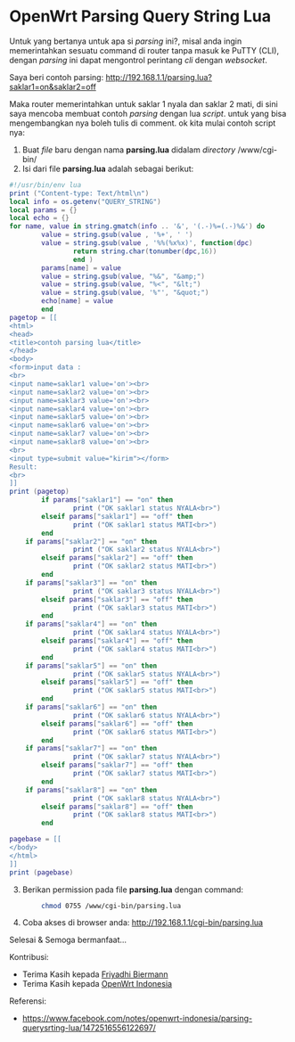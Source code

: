 # OpenWrt Parsing Query String Lua

Untuk yang bertanya untuk apa si *parsing* ini?, misal anda ingin memerintahkan sesuatu command di router tanpa masuk ke PuTTY (CLI), dengan *parsing* 
ini dapat mengontrol  perintang *cli* dengan *websocket*. 

Saya beri contoh parsing: http://192.168.1.1/parsing.lua?saklar1=on&saklar2=off

Maka router memerintahkan untuk saklar 1 nyala dan saklar 2 mati, di sini saya mencoba membuat contoh *parsing* dengan lua *script*. untuk yang bisa 
mengembangkan nya boleh tulis di comment. ok kita mulai contoh script nya:

1. Buat *file* baru dengan nama **parsing.lua** didalam *directory* /www/cgi-bin/
2. Isi dari file **parsing.lua** adalah sebagai berikut:
```lua
#!/usr/bin/env lua
print ("Content-type: Text/html\n")
local info = os.getenv("QUERY_STRING")
local params = {}
local echo = {}
for name, value in string.gmatch(info .. '&', '(.-)%=(.-)%&') do
        value = string.gsub(value , '%+', ' ')
        value = string.gsub(value , '%%(%x%x)', function(dpc)
                return string.char(tonumber(dpc,16))
                end )
        params[name] = value
        value = string.gsub(value, "%&", "&amp;")
        value = string.gsub(value, "%<", "&lt;")
        value = string.gsub(value, '%"', "&quot;")
        echo[name] = value
        end
pagetop = [[
<html>
<head>
<title>contoh parsing lua</title>
</head>
<body>
<form>input data :
<br>
<input name=saklar1 value='on'><br>
<input name=saklar2 value='on'><br>
<input name=saklar3 value='on'><br>
<input name=saklar4 value='on'><br>
<input name=saklar5 value='on'><br>
<input name=saklar6 value='on'><br>
<input name=saklar7 value='on'><br>
<input name=saklar8 value='on'><br>
<br>
<input type=submit value="kirim"></form>
Result:
<br>
]]
print (pagetop)
        if params["saklar1"] == "on" then
                print ("OK saklar1 status NYALA<br>")
        elseif params["saklar1"] == "off" then
                print ("OK saklar1 status MATI<br>")
        end
	if params["saklar2"] == "on" then
                print ("OK saklar2 status NYALA<br>")
        elseif params["saklar2"] == "off" then
                print ("OK saklar2 status MATI<br>")
        end
	if params["saklar3"] == "on" then
                print ("OK saklar3 status NYALA<br>")
        elseif params["saklar3"] == "off" then
                print ("OK saklar3 status MATI<br>")
        end
	if params["saklar4"] == "on" then
                print ("OK saklar4 status NYALA<br>")
        elseif params["saklar4"] == "off" then
                print ("OK saklar4 status MATI<br>")
        end
	if params["saklar5"] == "on" then
                print ("OK saklar5 status NYALA<br>")
        elseif params["saklar5"] == "off" then
                print ("OK saklar5 status MATI<br>")
        end
	if params["saklar6"] == "on" then
                print ("OK saklar6 status NYALA<br>")
        elseif params["saklar6"] == "off" then
                print ("OK saklar6 status MATI<br>")
        end
	if params["saklar7"] == "on" then
                print ("OK saklar7 status NYALA<br>")
        elseif params["saklar7"] == "off" then
                print ("OK saklar7 status MATI<br>")
        end
	if params["saklar8"] == "on" then
                print ("OK saklar8 status NYALA<br>")
        elseif params["saklar8"] == "off" then
                print ("OK saklar8 status MATI<br>")
        end

pagebase = [[
</body>
</html>
]]
print (pagebase)
```
3. Berikan permission pada file **parsing.lua** dengan command:
```bash
		chmod 0755 /www/cgi-bin/parsing.lua
```
4. Coba akses di browser anda: http://192.168.1.1/cgi-bin/parsing.lua

Selesai & Semoga bermanfaat...

Kontribusi:
- Terima Kasih kepada [Friyadhi Biermann](https://www.facebook.com/friyadhi.biermann)
- Terima Kasih kepada [OpenWrt Indonesia](https://www.facebook.com/groups/openwrt)

Referensi:
- https://www.facebook.com/notes/openwrt-indonesia/parsing-querysrting-lua/1472516556122697/
